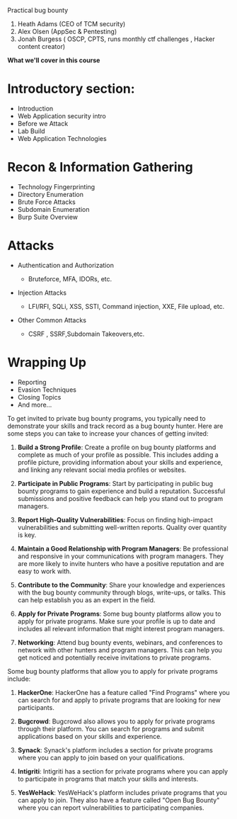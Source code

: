 Practical bug  bounty

1) Heath Adams (CEO of TCM security)
2) Alex Olsen (AppSec & Pentesting)
3) Jonah Burgess ( OSCP, CPTS, runs monthly ctf challenges , Hacker content creator)


**What we'll cover in this course**



# Introductory section:
- Introduction 
- Web Application security intro
- Before we Attack
- Lab Build
- Web Application Technologies

# Recon & Information Gathering
- Technology Fingerprinting
- Directory Enumeration
- Brute Force Attacks
- Subdomain Enumeration
- Burp Suite Overview

# Attacks
- Authentication and Authorization
	- Bruteforce, MFA, IDORs, etc.
	
- Injection Attacks
	- LFI/RFI, SQLi, XSS, SSTI, Command injection, XXE, File upload, etc.
	
- Other Common Attacks
	 - CSRF , SSRF,Subdomain Takeovers,etc.

# Wrapping Up
- Reporting
- Evasion Techniques
- Closing Topics
- And more...






To get invited to private bug bounty programs, you typically need to demonstrate your skills and track record as a bug bounty hunter. Here are some steps you can take to increase your chances of getting invited:

1. **Build a Strong Profile**: Create a profile on bug bounty platforms and complete as much of your profile as possible. This includes adding a profile picture, providing information about your skills and experience, and linking any relevant social media profiles or websites.
    
2. **Participate in Public Programs**: Start by participating in public bug bounty programs to gain experience and build a reputation. Successful submissions and positive feedback can help you stand out to program managers.
    
3. **Report High-Quality Vulnerabilities**: Focus on finding high-impact vulnerabilities and submitting well-written reports. Quality over quantity is key.
    
4. **Maintain a Good Relationship with Program Managers**: Be professional and responsive in your communications with program managers. They are more likely to invite hunters who have a positive reputation and are easy to work with.
    
5. **Contribute to the Community**: Share your knowledge and experiences with the bug bounty community through blogs, write-ups, or talks. This can help establish you as an expert in the field.
    
6. **Apply for Private Programs**: Some bug bounty platforms allow you to apply for private programs. Make sure your profile is up to date and includes all relevant information that might interest program managers.
    
7. **Networking**: Attend bug bounty events, webinars, and conferences to network with other hunters and program managers. This can help you get noticed and potentially receive invitations to private programs.




Some bug bounty platforms that allow you to apply for private programs include:

1. **HackerOne**: HackerOne has a feature called "Find Programs" where you can search for and apply to private programs that are looking for new participants.
    
2. **Bugcrowd**: Bugcrowd also allows you to apply for private programs through their platform. You can search for programs and submit applications based on your skills and experience.
    
3. **Synack**: Synack's platform includes a section for private programs where you can apply to join based on your qualifications.
    
4. **Intigriti**: Intigriti has a section for private programs where you can apply to participate in programs that match your skills and interests.
    
5. **YesWeHack**: YesWeHack's platform includes private programs that you can apply to join. They also have a feature called "Open Bug Bounty" where you can report vulnerabilities to participating companies.